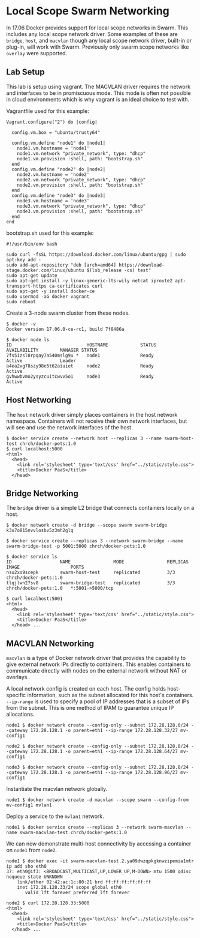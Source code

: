 # Local Scope Swarm Networking
In 17.06 Docker provides support for local scope networks in Swarm. This includes any local scope network driver. Some examples of these are `bridge`, `host`, and `macvlan` though any local scope network driver, built-in or plug-in, will work with Swarm. Previously only swarm scope networks like `overlay` were supported.

## Lab Setup

This lab is setup using vagrant. The MACVLAN driver requires the network and interfaces to be in promiscuous mode. This mode is often not possible in cloud environments which is why vagrant is an ideal choice to test with.

Vagrantfile used for this example:

```
Vagrant.configure("2") do |config|

  config.vm.box = "ubuntu/trusty64"

  config.vm.define "node1" do |node1|
    node1.vm.hostname = 'node1'
    node1.vm.network "private_network", type: "dhcp"
    node1.vm.provision :shell, path: "bootstrap.sh"
  end
  config.vm.define "node2" do |node2|
    node2.vm.hostname = 'node2'
    node2.vm.network "private_network", type: "dhcp"
    node2.vm.provision :shell, path: "bootstrap.sh"
  end
  config.vm.define "node3" do |node3|
    node3.vm.hostname = 'node3'
    node3.vm.network "private_network", type: "dhcp"
    node3.vm.provision :shell, path: "bootstrap.sh"
  end
end
```

bootstrap.sh used for this example:

```
#!/usr/bin/env bash

sudo curl -fsSL https://download.docker.com/linux/ubuntu/gpg | sudo apt-key add -
sudo add-apt-repository "deb [arch=amd64] https://download-stage.docker.com/linux/ubuntu $(lsb_release -cs) test"
sudo apt-get update
sudo apt-get install -y linux-generic-lts-wily netcat iproute2 apt-transport-https ca-certificates curl
sudo apt-get -y install docker-ce
sudo usermod -aG docker vagrant
sudo reboot
```

Create a 3-node swarm cluster from these nodes.

```
$ docker -v
Docker version 17.06.0-ce-rc1, build 7f8486a

$ docker node ls
ID                            HOSTNAME            STATUS              AVAILABILITY        MANAGER STATUS
7fs5izsl0rpqay7a540mslg9u *   node1               Ready               Active              Leader
a4ea2vg78szy98e5t62aiuiet     node2               Ready               Active
gvhwwbvmo2ysyzcuitcwvv5o1     node3               Ready               Active
```

## Host Networking
The `host` network driver simply places containers in the host network namespace. Containers will not receive their own network interfaces, but will see and use the network interfaces of the host.

```
$ docker service create --network host --replicas 3 --name swarm-host-test chrch/docker-pets:1.0
$ curl localhost:5000
<html>
  <head>
    <link rel='stylesheet' type='text/css' href="../static/style.css">
    <title>Docker PaaS</title>
  </head>
```

## Bridge Networking
  
The `bridge` driver is a simple L2 bridge that connects containers locally on a host. 

```
$ docker network create -d bridge --scope swarm swarm-bridge
k3u7o815nvvlosbv5z3mh2glq

$ docker service create --replicas 3 --network swarm-bridge --name swarm-bridge-test -p 5001:5000 chrch/docker-pets:1.0

$ docker service ls
ID                  NAME                MODE                REPLICAS            IMAGE                   PORTS
nsu2xo9scepk        swarm-host-test     replicated          3/3                 chrch/docker-pets:1.0
tlqjlwn27sv8        swarm-bridge-test   replicated          3/3                 chrch/docker-pets:1.0   *:5001->5000/tcp

$ curl localhost:5001
<html>
  <head>
    <link rel='stylesheet' type='text/css' href="../static/style.css">
    <title>Docker PaaS</title>
  </head> ...

```

## MACVLAN Networking
`macvlan` is a type of Docker network driver that provides the capability to give external network IPs directly to containers. This enables containers to communicate directly with nodes on the external network without NAT or overlays.

A local network config is created on each host. The config holds host-specific information, such as the subnet allocated for this host's containers. `--ip-range` is used to specify a pool of IP addresses that is a subset of IPs from the subnet. This is one method of IPAM to guarantee unique IP allocations.

```
node1 $ docker network create --config-only --subnet 172.28.128.0/24 --gateway 172.28.128.1 -o parent=eth1 --ip-range 172.28.128.32/27 mv-config1

node2 $ docker network create --config-only --subnet 172.28.128.0/24 --gateway 172.28.128.1 -o parent=eth1 --ip-range 172.28.128.64/27 mv-config1

node3 $ docker network create --config-only --subnet 172.28.128.0/24 --gateway 172.28.128.1 -o parent=eth1 --ip-range 172.28.128.96/27 mv-config1
```

Instantiate the macvlan network globally.

```
node1 $ docker network create -d macvlan --scope swarm --config-from mv-config1 mvlan1
```
Deploy a service to the `mvlan1` network.

```
node1 $ docker service create --replicas 3 --network swarm-macvlan --name swarm-macvlan-test chrch/docker-pets:1.0
```

We can now demonstrate multi-host connectivity by accessing a container on `node1` from `node2`. 

```
node1 $ docker exec -it swarm-macvlan-test.2.ya09dwzqpkgknwzipemia1mtr ip add sho eth0
37: eth0@if3: <BROADCAST,MULTICAST,UP,LOWER_UP,M-DOWN> mtu 1500 qdisc noqueue state UNKNOWN
    link/ether 02:42:ac:1c:80:21 brd ff:ff:ff:ff:ff:ff
    inet 172.28.128.33/24 scope global eth0
       valid_lft forever preferred_lft forever
       
node2 $ curl 172.28.128.33:5000
<html>
  <head>
    <link rel='stylesheet' type='text/css' href="../static/style.css">
    <title>Docker PaaS</title>
  </head> ...
```



